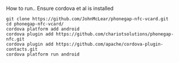 How to run..  Ensure cordova et al is installed
```
git clone https://github.com/JohnMcLear/phonegap-nfc-vcard.git
cd phonegap-nfc-vcard/
cordova platform add android
cordova plugin add https://github.com/chariotsolutions/phonegap-nfc.git
cordova plugin add https://github.com/apache/cordova-plugin-contacts.git
cordova platform run android
```
